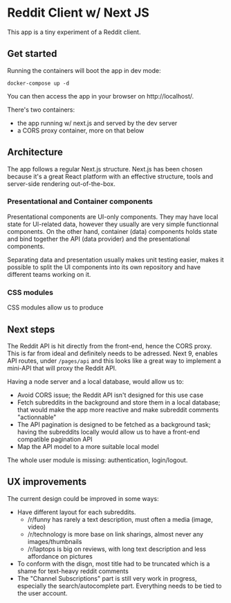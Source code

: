 # Reddit Client w/ Next JS

This app is a tiny experiment of a Reddit client.

## Get started

Running the containers will boot the app in dev mode:

```
docker-compose up -d
```

You can then access the app in your browser on http://localhost/.

There's two containers:

* the app running w/ next.js and served by the dev server
* a CORS proxy container, more on that below

## Architecture

The app follows a regular Next.js structure. Next.js has been chosen because it's a great React platform with an effective structure, tools and server-side rendering out-of-the-box.

### Presentational and Container components

Presentational components are UI-only components. They may have local state for UI-related data, however they usually are very simple functionnal components. On the other hand, container (data) components holds state and bind together the API (data provider) and the presentational components.

Separating data and presentation usually makes unit testing easier, makes it possible to split the UI components into its own repository and have different teams working on it.

### CSS modules

CSS modules allow us to produce

## Next steps

The Reddit API is hit directly from the front-end, hence the CORS proxy. This is far from ideal and definitely needs to be adressed. Next 9, enables API routes, under `/pages/api` and this looks like a great way to implement a mini-API that will proxy the Reddit API.

Having a node server and a local database, would allow us to:

* Avoid CORS issue; the Reddit API isn't designed for this use case
* Fetch subreddits in the background and store them in a local database; that would make the app more reactive and make subreddit comments "actionnable"
* The API pagination is designed to be fetched as a background task; having the subreddits locally would allow us to have a front-end compatible pagination API
* Map the API model to a more suitable local model

The whole user module is missing: authentication, login/logout.

## UX improvements

The current design could be improved in some ways:

* Have different layout for each subreddits.
  * /r/funny has rarely a text description, must often a media (image, video)
  * /r/technology is more base on link sharings, almost never any images/thumbnails
  * /r/laptops is big on reviews, with long text description and less affordance on pictures
* To conform with the disgn, most title had to be truncated which is a shame for text-heavy reddit comments
* The "Channel Subscriptions" part is still very work in progress, especially the search/autocomplete part. Everything needs to be tied to the user account.
